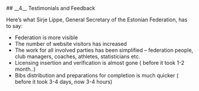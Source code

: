 <div markdown="1" data-aos="fade-up">
## __4__ Testimonials and Feedback

Here’s what Sirje Lippe, General Secretary of the Estonian Federation, has to say:

* Federation is more visible
* The number of website visitors has increased
* The work for all involved parties has been simplified – federation people, club managers, coaches, athletes, statisticians etc.
* Licensing insertion and verification is almost gone ( before it took 1-2 month..)
* Bibs distribution and preparations for completion is much quicker ( before it took 3-4 days, now 3-4 hours)

</div>